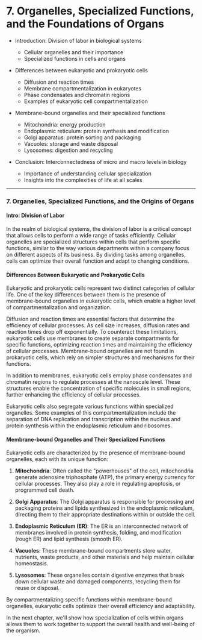 # 7. Organelles, Specialized Functions, and the Foundations of Organs
   - Introduction: Division of labor in biological systems
     * Cellular organelles and their importance
     * Specialized functions in cells and organs
   - Differences between eukaryotic and prokaryotic cells
     * Diffusion and reaction times
     * Membrane compartmentalization in eukaryotes
     * Phase condensates and chromatin regions
     * Examples of eukaryotic cell compartmentalization
   - Membrane-bound organelles and their specialized functions
     * Mitochondria: energy production
     * Endoplasmic reticulum: protein synthesis and modification
     * Golgi apparatus: protein sorting and packaging
     * Vacuoles: storage and waste disposal
     * Lysosomes: digestion and recycling

   - Conclusion: Interconnectedness of micro and macro levels in biology
     * Importance of understanding cellular specialization
     * Insights into the complexities of life at all scales


---

### 7. Organelles, Specialized Functions, and the Origins of Organs

#### Intro: Division of Labor

In the realm of biological systems, the division of labor is a critical concept that allows cells to perform a wide range of tasks efficiently. Cellular organelles are specialized structures within cells that perform specific functions, similar to the way various departments within a company focus on different aspects of its business. By dividing tasks among organelles, cells can optimize their overall function and adapt to changing conditions.

#### Differences Between Eukaryotic and Prokaryotic Cells

Eukaryotic and prokaryotic cells represent two distinct categories of cellular life. One of the key differences between them is the presence of membrane-bound organelles in eukaryotic cells, which enable a higher level of compartmentalization and organization.

Diffusion and reaction times are essential factors that determine the efficiency of cellular processes. As cell size increases, diffusion rates and reaction times drop off exponentially. To counteract these limitations, eukaryotic cells use membranes to create separate compartments for specific functions, optimizing reaction times and maintaining the efficiency of cellular processes. Membrane-bound organelles are not found in prokaryotic cells, which rely on simpler structures and mechanisms for their functions.

In addition to membranes, eukaryotic cells employ phase condensates and chromatin regions to regulate processes at the nanoscale level. These structures enable the concentration of specific molecules in small regions, further enhancing the efficiency of cellular processes.

Eukaryotic cells also segregate various functions within specialized organelles. Some examples of this compartmentalization include the separation of DNA replication and transcription within the nucleus and protein synthesis within the endoplasmic reticulum and ribosomes.

#### Membrane-bound Organelles and Their Specialized Functions

Eukaryotic cells are characterized by the presence of membrane-bound organelles, each with its unique function:

1. **Mitochondria**: Often called the "powerhouses" of the cell, mitochondria generate adenosine triphosphate (ATP), the primary energy currency for cellular processes. They also play a role in regulating apoptosis, or programmed cell death.

2. **Golgi Apparatus**: The Golgi apparatus is responsible for processing and packaging proteins and lipids synthesized in the endoplasmic reticulum, directing them to their appropriate destinations within or outside the cell.

3. **Endoplasmic Reticulum (ER)**: The ER is an interconnected network of membranes involved in protein synthesis, folding, and modification (rough ER) and lipid synthesis (smooth ER).

4. **Vacuoles**: These membrane-bound compartments store water, nutrients, waste products, and other materials and help maintain cellular homeostasis.

5. **Lysosomes**: These organelles contain digestive enzymes that break down cellular waste and damaged components, recycling them for reuse or disposal.

By compartmentalizing specific functions within membrane-bound organelles, eukaryotic cells optimize their overall efficiency and adaptability.

In the next chapter, we'll show how specialization of cells within organs allows them to work together to support the overall health and well-being of the organism.



